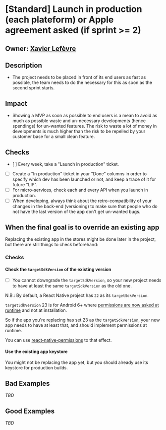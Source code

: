 # [Standard] Launch in production (each plateform) or Apple agreement asked (if sprint >= 2)

## Owner: [Xavier Lefèvre](https://github.com/xavierlefevre)

## Description
- The project needs to be placed in front of its end users as fast as possible, the team needs to do the necessary for this as soon as the second sprint starts.

## Impact
- Showing a MVP as soon as possible to end users is a mean to avoid as much as possible waste and un-necessary developments (hence spendings) for un-wanted features. The risk to waste a lot of money in developments is much higher than the risk to be repelled by your customer base for a small clean feature.

## Checks
- [ ] Every week, take a "Launch in production" ticket.
- [ ] Create a "In production" ticket in your "Done" columns in order to specify which dev has been launched or not, and keep a trace of it for future "LIP".
- [ ] For micro-services, check each and every API when you launch in production.
- [ ] When developing, always think about the retro-compatibility of your changes in the back-end (versioning) to make sure that people who do not have the last version of the app don't get un-wanted bugs.

## When the final goal is to override an existing app

Replacing the existing app in the stores might be done later in the project, but there are still things to check beforehand:

### Checks

#### Check the `targetSdkVersion` of the existing version

- [ ] You cannot downgrade the `targetSdkVersion`, so your new project needs to have at least the same `targetSdkVersion` as the old one.

N.B.: By default, a React Native project has `22` as its `targetSdkVersion`.

`targetSdkVersion` 23 is for Android 6+ where [permissions are now asked at runtime](http://developer.android.com/training/permissions/requesting.html) and not at installation.

So if the app you're replacing has set 23 as the `targetSdkVersion`, your new app needs to have at least that, and should implement permissions at runtime.

You can use [react-native-permissions](https://github.com/yonahforst/react-native-permissions) to that effect.

#### Use the existing app keystore

You might not be replacing the app yet, but you should already use its keystore for production builds.

## Bad Examples
*TBD*

## Good Examples
*TBD*
